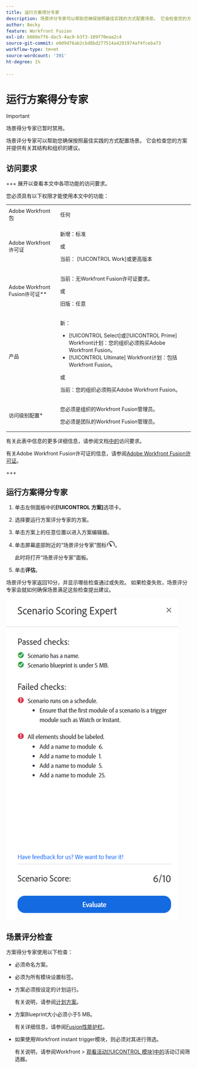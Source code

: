 ```yaml
---
title: 运行方案得分专家
description: 场景评分专家可以帮助您确保按照最佳实践的方式配置场景。 它会检查您的方案并提供有关其结构和组织的建议。
author: Becky
feature: Workfront Fusion
exl-id: b668e7f6-dac5-4ac9-b3f3-109f70eaa2c4
source-git-commit: e0d9d76ab2cbd8bd277514a4291974af4fceba73
workflow-type: tm+mt
source-wordcount: '391'
ht-degree: 1%

---
```


# 运行方案得分专家

>[!IMPORTANT]
>
>场景得分专家已暂时禁用。

场景评分专家可以帮助您确保按照最佳实践的方式配置场景。 它会检查您的方案并提供有关其结构和组织的建议。

## 访问要求

+++ 展开以查看本文中各项功能的访问要求。

您必须具有以下权限才能使用本文中的功能：

<table style="table-layout:auto">
 <col> 
 <col> 
 <tbody> 
  <tr> 
   <td role="rowheader">Adobe Workfront包</td> 
   <td> <p>任何</p> </td> 
  </tr> 
  <tr data-mc-conditions=""> 
   <td role="rowheader">Adobe Workfront许可证</td> 
   <td> <p>新增：标准</p><p>或</p><p>当前： [!UICONTROL Work]或更高版本</p> </td> 
  </tr> 
  <tr> 
   <td role="rowheader">Adobe Workfront Fusion许可证**</td> 
   <td>
   <p>当前：无Workfront Fusion许可证要求。</p>
   <p>或</p>
   <p>旧版：任意 </p>
   </td> 
  </tr> 
  <tr> 
   <td role="rowheader">产品</td> 
   <td>
   <p>新：</p> <ul><li>[!UICONTROL Select]或[!UICONTROL Prime] Workfront计划：您的组织必须购买Adobe Workfront Fusion。</li><li>[!UICONTROL Ultimate] Workfront计划：包括Workfront Fusion。</li></ul>
   <p>或</p>
   <p>当前：您的组织必须购买Adobe Workfront Fusion。</p>
   </td> 
  </tr>
  <tr data-mc-conditions=""> 
   <td role="rowheader">访问级别配置*</td> 
   <td> 
     <p>您必须是组织的Workfront Fusion管理员。</p>
     <p>您必须是团队的Workfront Fusion管理员。</p>
   </td> 
  </tr> 
   </td> 
  </tr> 
 </tbody> 
</table>

有关此表中信息的更多详细信息，请参阅文档[中的](/help/workfront-fusion/references/licenses-and-roles/access-level-requirements-in-documentation.md)访问要求。

有关Adobe Workfront Fusion许可证的信息，请参阅[Adobe Workfront Fusion许可证](/help/workfront-fusion/set-up-and-manage-workfront-fusion/licensing-operations-overview/license-automation-vs-integration.md)。

+++

## 运行方案得分专家

1. 单击左侧面板中的&#x200B;**[!UICONTROL 方案]**&#x200B;选项卡。
1. 选择要运行方案评分专家的方案。
1. 单击方案上的任意位置以进入方案编辑器。
1. 单击屏幕底部附近的“场景评分专家”图标![场景评分专家](assets/scoring-expert-icon.png)。

   此时将打开“场景评分专家”面板。
1. 单击&#x200B;**评估**。

场景评分专家返回10分，并显示哪些检查通过或失败。 如果检查失败，场景评分专家会就如何确保场景满足这些检查提出建议。

![方案得分](assets/scenario-score.png)

## 场景评分检查

方案得分专家使用以下检查：

* 必须命名方案。
* 必须为所有模块设置标签。
* 方案必须按设定的计划运行。

  有关说明，请参阅[计划方案](/help/workfront-fusion/create-scenarios/config-scenarios-settings/schedule-a-scenario.md)。
* 方案Blueprint大小必须小于5 MB。

  有关详细信息，请参阅[Fusion性能护栏](/help/workfront-fusion/references/scenarios/fusion-performance-guardrails.md#scenarios)。
* 如果使用Workfront instant trigger模块，则必须对其进行筛选。

  有关说明，请参阅Workfront > [观看活动[!UICONTROL 模块]中的](/help/workfront-fusion/references/apps-and-modules/adobe-connectors/workfront-modules.md#event-subscription-filters-in-the-workfront--watch-events-modules)活动订阅筛选器。
